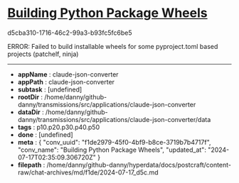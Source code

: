 # [Building Python Package Wheels](https://claude.ai/chat/f1de2979-45f0-4bf9-b8ce-3719b7b4717f)

d5cba310-1716-46c2-99a3-b93fc5fc6be5

ERROR: Failed to build installable wheels for some pyproject.toml based projects (patchelf, ninja)

---

* **appName** : claude-json-converter
* **appPath** : claude-json-converter
* **subtask** : [undefined]
* **rootDir** : /home/danny/github-danny/transmissions/src/applications/claude-json-converter
* **dataDir** : /home/danny/github-danny/transmissions/src/applications/claude-json-converter/data
* **tags** : p10.p20.p30.p40.p50
* **done** : [undefined]
* **meta** : {
  "conv_uuid": "f1de2979-45f0-4bf9-b8ce-3719b7b4717f",
  "conv_name": "Building Python Package Wheels",
  "updated_at": "2024-07-17T02:35:09.306720Z"
}
* **filepath** : /home/danny/github-danny/hyperdata/docs/postcraft/content-raw/chat-archives/md/f1de/2024-07-17_d5c.md